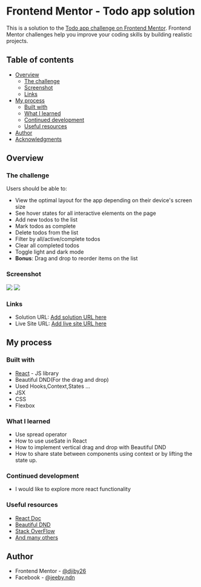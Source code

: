 # Frontend Mentor - Todo app solution

This is a solution to the [Todo app challenge on Frontend Mentor](https://www.frontendmentor.io/challenges/todo-app-Su1_KokOW). Frontend Mentor challenges help you improve your coding skills by building realistic projects.

## Table of contents

- [Overview](#overview)
  - [The challenge](#the-challenge)
  - [Screenshot](#screenshot)
  - [Links](#links)
- [My process](#my-process)
  - [Built with](#built-with)
  - [What I learned](#what-i-learned)
  - [Continued development](#continued-development)
  - [Useful resources](#useful-resources)
- [Author](#author)
- [Acknowledgments](#acknowledgments)

## Overview

### The challenge

Users should be able to:

- View the optimal layout for the app depending on their device's screen size
- See hover states for all interactive elements on the page
- Add new todos to the list
- Mark todos as complete
- Delete todos from the list
- Filter by all/active/complete todos
- Clear all completed todos
- Toggle light and dark mode
- **Bonus**: Drag and drop to reorder items on the list

### Screenshot

![](./screenshots/screenshot-dark.png)
![](./screenshots/screenshot-light.png)

### Links

- Solution URL: [Add solution URL here](https://github.com/djiby26/todo-app-frontEnd-mentor)
- Live Site URL: [Add live site URL here](https://your-live-site-url.com)

## My process

### Built with

- [React](https://reactjs.org/) - JS library
- Beautiful DND(For the drag and drop)
- Used Hooks,Context,States ...
- JSX
- CSS
- Flexbox

### What I learned

- Use spread operator
- How to use useSate in React
- How to implement vertical drag and drop with Beautiful DND
- How to share state between components using context or by lifting the state up.

### Continued development

- I would like to explore more react functionality

### Useful resources

- [React Doc](https://reactjs.org)
- [Beautiful DND](https://github.com/atlassian/react-beautiful-dnd)
- [Stack OverFlow](https://stackoverflow.com/)
- [And many others](😜)

## Author

- Frontend Mentor - [@djiby26](https://www.frontendmentor.io/profile/djiby26)
- Facebook - [@jeeby.ndn](https://web.facebook.com/jeeby.ndn/)
